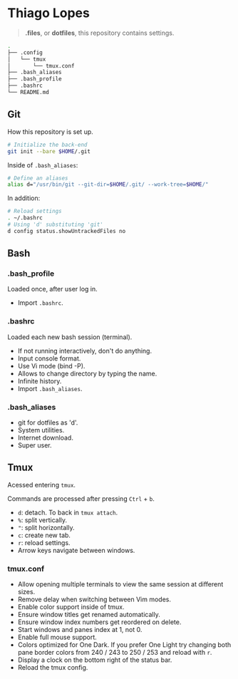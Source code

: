 # Thiago Lopes

> __.files__, or __dotfiles__, this repository contains settings.

```sh
.
├── .config
│   └── tmux
│       └── tmux.conf
├── .bash_aliases
├── .bash_profile
├── .bashrc
└── README.md
```


## Git

How this repository is set up.

```sh
# Initialize the back-end
git init --bare $HOME/.git
```

Inside of `.bash_aliases`:

```sh
# Define an aliases
alias d="/usr/bin/git --git-dir=$HOME/.git/ --work-tree=$HOME/"
```

In addition:

```sh
# Reload settings
. ~/.bashrc
# Using 'd' substituting 'git'
d config status.showUntrackedFiles no
```


## Bash

### .bash_profile

Loaded once, after user log in.

- Import `.bashrc`.

### .bashrc

Loaded each new bash session (terminal).

- If not running interactively, don't do anything.
- Input console format.
- Use Vi mode (bind -P).
- Allows to change directory by typing the name.
- Infinite history.
- Import `.bash_aliases`.

### .bash_aliases

- git for dotfiles as 'd'.
- System utilities.
- Internet download.
- Super user.

## Tmux

Acessed entering `tmux`.

Commands are processed after pressing `Ctrl` + `b`.

- `d`: detach. To back in `tmux attach`.
- `%`: split vertically.
- `"`: split horizontally.
- `c`: create new tab.
- `r`: reload settings.
- Arrow keys navigate between windows.

### tmux.conf

- Allow opening multiple terminals to view the same session at different sizes.
- Remove delay when switching between Vim modes.
- Enable color support inside of tmux.
- Ensure window titles get renamed automatically.
- Ensure window index numbers get reordered on delete.
- Start windows and panes index at 1, not 0.
- Enable full mouse support.
- Colors optimized for One Dark. If you prefer One Light try changing both pane border colors from 240 / 243 to 250 / 253 and reload with `r`.
- Display a clock on the bottom right of the status bar.
- Reload the tmux config.
